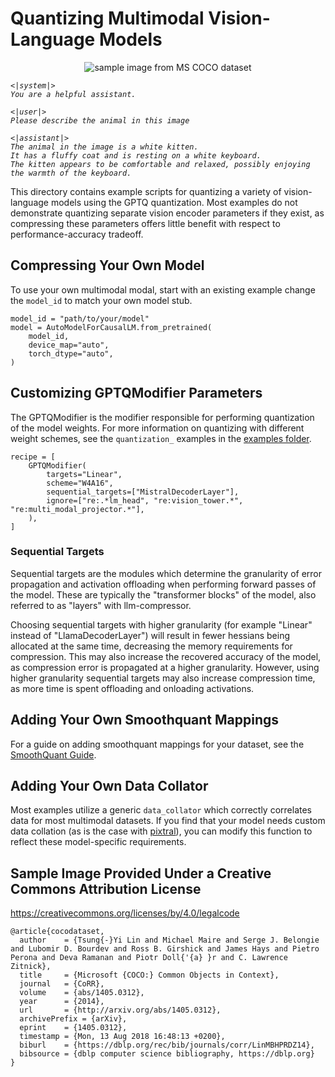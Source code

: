 # Quantizing Multimodal Vision-Language Models #

<p align="center" style="text-align: center;">
    <img src=http://images.cocodataset.org/train2017/000000231895.jpg alt="sample image from MS COCO dataset"/>
</p>
<em>

``` 
<|system|>
You are a helpful assistant.

<|user|>
Please describe the animal in this image

<|assistant|>
The animal in the image is a white kitten.
It has a fluffy coat and is resting on a white keyboard.
The kitten appears to be comfortable and relaxed, possibly enjoying the warmth of the keyboard.
```
</em>

This directory contains example scripts for quantizing a variety of vision-language models using the GPTQ quantization. Most examples do not demonstrate quantizing separate vision encoder parameters if they exist, as compressing these parameters offers little benefit with respect to performance-accuracy tradeoff.

## Compressing Your Own Model ##
To use your own multimodal modal, start with an existing example change the `model_id` to match your own model stub.
```python3
model_id = "path/to/your/model"
model = AutoModelForCausalLM.from_pretrained(
    model_id,
    device_map="auto",
    torch_dtype="auto",
)
```

## Customizing GPTQModifier Parameters ##
The GPTQModifier is the modifier responsible for performing quantization of the model weights. For more information on quantizing with different weight schemes, see the `quantization_` examples in the [examples folder](/examples/).

```python3
recipe = [
    GPTQModifier(
        targets="Linear",
        scheme="W4A16",
        sequential_targets=["MistralDecoderLayer"],
        ignore=["re:.*lm_head", "re:vision_tower.*", "re:multi_modal_projector.*"],
    ),
]
```

### Sequential Targets ###
Sequential targets are the modules which determine the granularity of error propagation and activation offloading when performing forward passes of the model. These are typically the "transformer blocks" of the model, also referred to as "layers" with llm-compressor.

Choosing sequential targets with higher granularity (for example "Linear" instead of "LlamaDecoderLayer") will result in fewer hessians being allocated at the same time, decreasing the memory requirements for compression. This may also increase the recovered accuracy of the model, as compression error is propagated at a higher granularity. However, using higher granularity sequential targets may also increase compression time, as more time is spent offloading and onloading activations.

## Adding Your Own Smoothquant Mappings ##
For a guide on adding smoothquant mappings for your dataset, see the [SmoothQuant Guide](/src/llmcompressor/modifiers/smoothquant/README.md).

## Adding Your Own Data Collator ##
Most examples utilize a generic `data_collator` which correctly correlates data for most multimodal datasets. If you find that your model needs custom data collation (as is the case with [pixtral](/examples/multimodal_vision/pixtral_example.py)), you can modify this function to reflect these model-specific requirements.

## Sample Image Provided Under a Creative Commons Attribution License ##
https://creativecommons.org/licenses/by/4.0/legalcode
```
@article{cocodataset,
  author    = {Tsung{-}Yi Lin and Michael Maire and Serge J. Belongie and Lubomir D. Bourdev and Ross B. Girshick and James Hays and Pietro Perona and Deva Ramanan and Piotr Doll{'{a} }r and C. Lawrence Zitnick},
  title     = {Microsoft {COCO:} Common Objects in Context},
  journal   = {CoRR},
  volume    = {abs/1405.0312},
  year      = {2014},
  url       = {http://arxiv.org/abs/1405.0312},
  archivePrefix = {arXiv},
  eprint    = {1405.0312},
  timestamp = {Mon, 13 Aug 2018 16:48:13 +0200},
  biburl    = {https://dblp.org/rec/bib/journals/corr/LinMBHPRDZ14},
  bibsource = {dblp computer science bibliography, https://dblp.org}
}
```